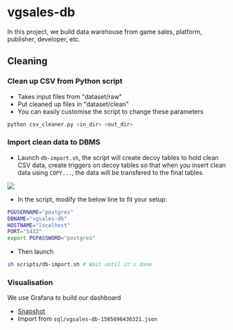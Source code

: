 # vgsales-db

In this project, we build data warehouse from game sales, platform, publisher, developer, etc. 

## Cleaning
### Clean up CSV from Python script
- Takes input files from "dataset/raw"
- Put cleaned up files in "dataset/clean"
- You can easily customise the script to change these parameters
```sh
python csv_cleaner.py <in_dir> <out_dir>
```

### Import clean data to DBMS
- Launch ```db-import.sh```, the script will create decoy tables to hold clean CSV data, create triggers on decoy tables so that when you insert clean data using ```COPY...```, the data will be transfered to the final tables.

![](https://i.imgur.com/lnZ22lx.jpg)

- In the script, modify the below line to fit your setup:
```sh
PGUSERNAME="postgres"
DBNAME="vgsales-db"
HOSTNAME="localhost"
PORT="5432"
export PGPASSWORD="postgres"
```

- Then launch
```sh
sh scripts/db-import.sh # Wait until it's done
```

### Visualisation
We use Grafana to build our dashboard
- [Snapshot](https://snapshot.raintank.io/dashboard/snapshot/nb4wZFJ0yZIjLycNO0uKJl4U5ygWK0pH)
- Import from ```sql/vgsales-db-1585696436321.json```

